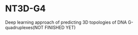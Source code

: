 # NT3D-G4
Deep learning approach of predicting 3D topologies of DNA G-quadruplexes(NOT FINISHED YET)
